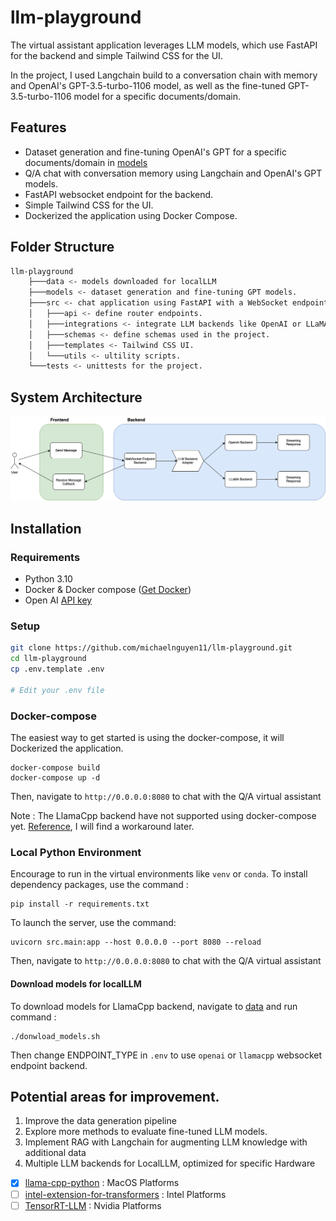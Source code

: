 # llm-playground
The virtual assistant application leverages LLM models, which use FastAPI for the backend and simple Tailwind CSS for the UI.

In the project, I used Langchain build to a conversation chain with memory and OpenAI's GPT-3.5-turbo-1106 model, as well as the fine-tuned GPT-3.5-turbo-1106 model for a specific documents/domain.

## Features
- Dataset generation and fine-tuning OpenAI's GPT for a specific documents/domain in [models](models/README.md)
- Q/A chat with conversation memory using Langchain and OpenAI's GPT models.
- FastAPI websocket endpoint for the backend.
- Simple Tailwind CSS for the UI.
- Dockerized the application using Docker Compose.

## Folder Structure

```bash
llm-playground
    ├───data <- models downloaded for localLLM
    ├───models <- dataset generation and fine-tuning GPT models.
    ├───src <- chat application using FastAPI with a WebSocket endpoint to interact with the GPT models.
    │   ├───api <- define router endpoints.
    │   ├───integrations <- integrate LLM backends like OpenAI or LLaMA.cpp or Intel transformers.
    │   ├───schemas <- define schemas used in the project.
    │   ├───templates <- Tailwind CSS UI.
    │   └───utils <- ultility scripts.
    └───tests <- unittests for the project.
```

## System Architecture

![System Design and Architecture](./docs/system_architecture.png)



## Installation

### Requirements
- Python 3.10
- Docker & Docker compose ([Get Docker](https://docs.docker.com/get-docker/))
- Open AI [API key](https://platform.openai.com/account/api-keys)

### Setup

```bash
git clone https://github.com/michaelnguyen11/llm-playground.git
cd llm-playground
cp .env.template .env

# Edit your .env file
```

### Docker-compose
The easiest way to get started is using the docker-compose, it will Dockerized the application.
```
docker-compose build
docker-compose up -d
```
Then, navigate to `http://0.0.0.0:8080` to chat with the Q/A virtual assistant

Note : The LlamaCpp backend have not supported using docker-compose yet. [Reference](https://github.com/abetlen/llama-cpp-python/issues/244), I will find a workaround later.

### Local Python Environment
Encourage to run in the virtual environments like `venv` or `conda`. To install dependency packages, use the command :
```
pip install -r requirements.txt
```

To launch the server, use the command:
```
uvicorn src.main:app --host 0.0.0.0 --port 8080 --reload
```
Then, navigate to `http://0.0.0.0:8080` to chat with the Q/A virtual assistant

#### Download models for localLLM
To download models for LlamaCpp backend, navigate to [data](./data/) and run command :
```
./donwload_models.sh
```
Then change ENDPOINT_TYPE in `.env` to use `openai` or `llamacpp` websocket endpoint backend.

## Potential areas for improvement.
1. Improve the data generation pipeline
2. Explore more methods to evaluate fine-tuned LLM models.
3. Implement RAG with Langchain for augmenting LLM knowledge with additional data
4. Multiple LLM backends for LocalLLM, optimized for specific Hardware
- [x] [llama-cpp-python](https://github.com/abetlen/llama-cpp-python) : MacOS Platforms
- [ ] [intel-extension-for-transformers](https://github.com/intel/intel-extension-for-transformers) : Intel Platforms
- [ ] [TensorRT-LLM](https://github.com/NVIDIA/TensorRT-LLM) : Nvidia Platforms
